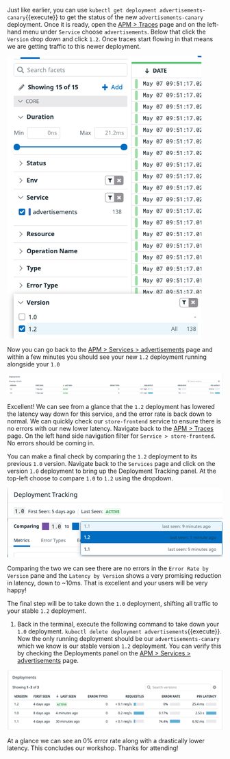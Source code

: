 Just like earlier, you can use `kubectl get deployment advertisements-canary`{{execute}} to get the status of the new `advertisements-canary` deployment. Once it is ready, open the [APM > Traces](https://app.datadoghq.com/apm/traces?env=ruby-shop) page and on the left-hand menu under `Service` choose `advertisements`. Below that click the `Version` drop down and click `1.2`. Once traces start flowing in that means we are getting traffic to this newer deployment. 

![Service > Version](./assets/advertisementsv12_traces.png)

Now you can go back to the [APM > Services > advertisements](https://app.datadoghq.com/apm/service/advertisements?env=ruby-shop) page and within a few minutes you should see your new `1.2` deployment running alongside your `1.0`

![1.0 and 1.2 Deployment](./assets/deployments_old_newer.png)

Excellent! We can see from a glance that the `1.2` deployment has lowered the latency way down for this service, and the error rate is back down to normal. We can quickly check our `store-frontend` service to ensure there is no errors with our new lower latency. Navigate back to the [APM > Traces](https://app.datadoghq.com/apm/traces?env=ruby-shop) page. On the left hand side navigation filter for `Service > store-frontend`. No errors should be coming in.

You can make a final check by comparing the `1.2` deployment to its previous `1.0` version. Navigate back to the `Services` page and click on the version `1.0` deployment to bring up the Deployment Tracking panel. At the top-left choose to compare `1.0` to `1.2` using the dropdown.

![Change Deployment Comparison](./assets/change_comparison.png)

Comparing the two we can see there are no errors in the `Error Rate by Version` pane and the `Latency by Version` shows a very promising reduction in latency, down to ~10ms. That is excellent and your users will be very happy!

The final step will be to take down the `1.0` deployment, shifting all traffic to your stable `1.2` deployment.

1. Back in the terminal, execute the following command to take down your `1.0` deployment. `kubectl delete deployment advertisements`{{execute}}. Now the only running deployment should be our `advertisements-canary` which we know is our stable version `1.2` deployment. You can verify this by checking the Deployments panel on the [APM > Services > advertisements](https://app.datadoghq.com/apm/service/advertisements?env=ruby-shop) page.

![1.2 running](./assets/deployments_1_2.png)

At a glance we can see an 0% error rate along with a drastically lower latency. This concludes our workshop. Thanks for attending!